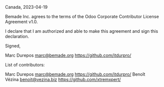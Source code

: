 Canada, 2023-04-19

Bemade Inc. agrees to the terms of the Odoo Corporate Contributor License
Agreement v1.0.

I declare that I am authorized and able to make this agreement and sign this
declaration.

Signed,

Marc Durepos marc@bemade.org https://github.com/itdurpro/

List of contributors:

Marc Durepos marc@bemade.org https://github.com/itdurpro/
Benoît Vézina benoit@vezina.biz https://github.com/xtremxpert/
